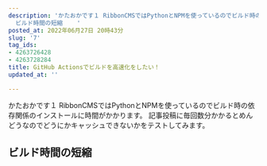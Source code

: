 ```yaml
---
description: 'かたおかです１ RibbonCMSではPythonとNPMを使っているのでビルド時の依存関係のインストールに時間がかかります。 記事投稿に毎回数分かかるとめんどうなのでどうにかキャッシュできないかをテストしてみます。  ##
  ビルド時間の短縮    '
posted_at: 2022年06月27日 20時43分
slug: '7'
tag_ids:
- 4263726428
- 4263728284
title: GitHub Actionsでビルドを高速化をしたい！
updated_at: ''

---
```

かたおかです１
RibbonCMSではPythonとNPMを使っているのでビルド時の依存関係のインストールに時間がかかります。
記事投稿に毎回数分かかるとめんどうなのでどうにかキャッシュできないかをテストしてみます。

## ビルド時間の短縮




